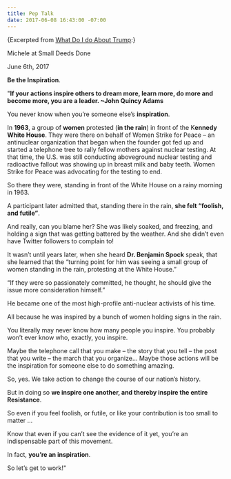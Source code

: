 ```yaml
---
title: Pep Talk
date: 2017-06-08 16:43:00 -07:00
---
```


{Excerpted from [What Do I do About Trump](http://whatdoidoabouttrump.com/2017/06/06/michele-small-deeds-done-weekly-pep-talk-action-list-3/?utm_source=feedburner&utm_medium=email&utm_campaign=Feed%3A+action-hub+%28New+Alerts+from+the+Action+Hub%29):}

Michele at Small Deeds Done 

June 6th, 2017

**Be the Inspiration**.

"**If your actions inspire others to dream more, learn more, do more and become more, you are a leader. ~John Quincy Adams**

You never know when you’re someone else’s **inspiration**.

In **1963**, a group of **women** protested (**in the rain**) in front of the K**ennedy White House**. They were there on behalf of Women Strike for Peace – an antinuclear organization that began when the founder got fed up and started a telephone tree to rally fellow mothers against nuclear testing. At that time, the U.S. was still conducting aboveground nuclear testing and radioactive fallout was showing up in breast milk and baby teeth. Women Strike for Peace was advocating for the testing to end.

So there they were, standing in front of the White House on a rainy morning in 1963.

A participant later admitted that, standing there in the rain, **she felt “foolish, and futile”**.

And really, can you blame her? She was likely soaked, and freezing, and holding a sign that was getting battered by the weather. And she didn’t even have Twitter followers to complain to!

It wasn’t until years later, when she heard **Dr. Benjamin Spock** speak, that she learned that the “turning point for him was seeing a small group of women standing in the rain, protesting at the White House.”

“If they were so passionately committed, he thought, he should give the issue more consideration himself.”

He became one of the most high-profile anti-nuclear activists of his time.

All because he was inspired by a bunch of women holding signs in the rain.

You literally may never know how many people you inspire. You probably won’t ever know who, exactly, you inspire.

Maybe the telephone call that you make – the story that you tell – the post that you write – the march that you organize… Maybe those actions will be the inspiration for someone else to do something amazing.

So, yes. We take action to change the course of our nation’s history.

But in doing so **we inspire one another, and thereby inspire the entire Resistance**.

So even if you feel foolish, or futile, or like your contribution is too small to matter …

Know that even if you can’t see the evidence of it yet, you’re an indispensable part of this movement.

In fact, **you’re an inspiration**.

So let’s get to work!"